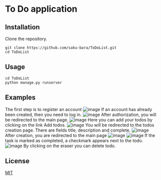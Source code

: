 # To Do application

## Installation

Clone the repository.

~~~
git clone https://github.com/saku-bara/ToDoList.git
cd ToDoList 
~~~

## Usage

~~~
cd ToDoList
python manage.py runserver
~~~

## Examples

The first step is to register an account
![image](https://user-images.githubusercontent.com/74233809/150180691-7e0e3460-b2a6-4050-b8a6-1bd5ef7df673.png)
If an account has already been created, then you need to log in.
![image](https://user-images.githubusercontent.com/74233809/150180790-e0d85588-63db-4c3d-b35d-31ceb8495999.png)
After authorization, you will be redirected to the main page.
![image](https://user-images.githubusercontent.com/74233809/150180907-ffdabf49-81b9-4a3f-b8db-47584a88be09.png)
Here you can add your todos by clicking on the link Add todos.
![image](https://user-images.githubusercontent.com/74233809/150181210-9acf0a73-7180-497c-81e8-f293e31e1e89.png)
You will be redirected to the todos creation page. There are fields title, description and complete.
![image](https://user-images.githubusercontent.com/74233809/150181661-d26ee55b-2de7-4cb0-a4c2-9cda147f44e9.png)
After creation, you are redirected to the main page
![image](https://user-images.githubusercontent.com/74233809/150181782-dd7270af-9f8d-4ef6-9757-b7b7100ab5ce.png)
![image](https://user-images.githubusercontent.com/74233809/150181789-a176b322-7829-47a9-a9b0-72df6ba25bc1.png)
If the task is marked as completed, a checkmark appears next to the todo.
![image](https://user-images.githubusercontent.com/74233809/150182005-cc90bf12-37ad-45db-839e-f36fe74d903e.png)
By clicking on the eraser you can delete todo.


## License
[MIT](https://github.com/saku-bara/ToDoList/blob/main/LICENSE)
